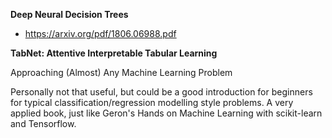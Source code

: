 
**Deep Neural Decision Trees**
+ https://arxiv.org/pdf/1806.06988.pdf

**TabNet: Attentive Interpretable Tabular Learning**



Approaching (Almost) Any Machine Learning Problem

Personally not that useful, but could be a good introduction for beginners for typical classification/regression modelling style problems. A very applied book, just like Geron's Hands on Machine Learning with scikit-learn and Tensorflow.

